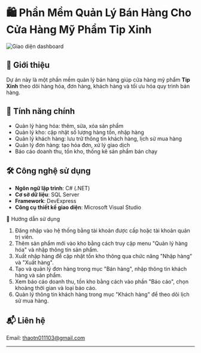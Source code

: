 # 🛍️ Phần Mềm Quản Lý Bán Hàng Cho Cửa Hàng Mỹ Phẩm Tip Xinh
![Giao diện dashboard]([https://raw.githubusercontent.com/yourusername/your-repo/main/path/to/image.png](https://github.com/thao011103/QLBH/blob/main/Dashboard.png?raw=true))

## 📌 Giới thiệu
Dự án này là một phần mềm quản lý bán hàng giúp cửa hàng mỹ phẩm **Tip Xinh** theo dõi hàng hóa, đơn hàng, khách hàng và tối ưu hóa quy trình bán hàng.

## 🚀 Tính năng chính
- Quản lý hàng hóa: thêm, sửa, xóa sản phẩm
- Quản lý kho: cập nhật số lượng hàng tồn, nhập hàng
- Quản lý khách hàng: lưu trữ thông tin khách hàng, lịch sử mua hàng
- Quản lý đơn hàng: tạo hóa đơn, xử lý giao dịch
- Báo cáo doanh thu, tồn kho, thống kê sản phẩm bán chạy

## 🛠️ Công nghệ sử dụng
- **Ngôn ngữ lập trình**: C# (.NET)
- **Cơ sở dữ liệu**: SQL Server
- **Framework**: DevExpress
- **Công cụ thiết kế giao diện**: Microsoft Visual Studio

📖 Hướng dẫn sử dụng
1. Đăng nhập vào hệ thống bằng tài khoản được cấp hoặc tài khoản quản trị viên.
2. Thêm sản phẩm mới vào kho bằng cách truy cập menu "Quản lý hàng hóa" và nhập thông tin sản phẩm.
3. Xuất nhập hàng để cập nhật tồn kho thông qua chức năng "Nhập hàng" và "Xuất hàng".
4. Tạo và quản lý đơn hàng trong mục "Bán hàng", nhập thông tin khách hàng và sản phẩm.
5. Xem báo cáo doanh thu, tồn kho bằng cách vào phần "Báo cáo", chọn khoảng thời gian và loại báo cáo.
6. Quản lý thông tin khách hàng trong mục "Khách hàng" để theo dõi lịch sử mua hàng.

## 📬 Liên hệ
Email: thaotn011103@gmail.com

---


